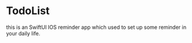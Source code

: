 # TodoList
this is an SwiftUI IOS reminder app which used to set up some reminder in your daily life.
